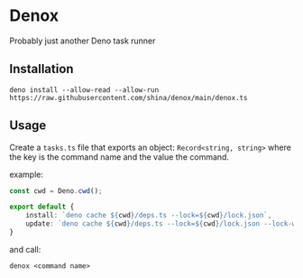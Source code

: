 Denox
=====

Probably just another Deno task runner

Installation
------------

```shell
deno install --allow-read --allow-run https://raw.githubusercontent.com/shina/denox/main/denox.ts
```

Usage
-----

Create a `tasks.ts` file that exports an object: `Record<string, string>` 
where the key is the command name and the value the command.

example:
```ts
const cwd = Deno.cwd();

export default {
    install: `deno cache ${cwd}/deps.ts --lock=${cwd}/lock.json`,
    update: `deno cache ${cwd}/deps.ts --lock=${cwd}/lock.json --lock-write`,
}
```

and call:

```shell
denox <command name>
```
